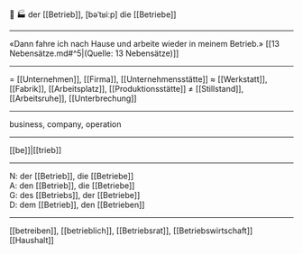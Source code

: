 🔵 🏭 der [[Betrieb]], [bəˈtʁiːp]
die [[Betriebe]]

---
«Dann fahre ich nach Hause und arbeite wieder in meinem Betrieb.»  [[13 Nebensätze.md#^5|(Quelle: 13 Nebensätze)]] 


---
= [[Unternehmen]], [[Firma]], [[Unternehmensstätte]]
≈ [[Werkstatt]], [[Fabrik]], [[Arbeitsplatz]], [[Produktionsstätte]]
≠ [[Stillstand]], [[Arbeitsruhe]], [[Unterbrechung]]

---
business, company, operation

---
[[be]]|[[trieb]]

---
N: der [[Betrieb]], die [[Betriebe]]  
A: den [[Betrieb]], die [[Betriebe]]  
G: des [[Betriebs]], der [[Betriebe]]  
D: dem [[Betrieb]], den [[Betrieben]] 

---
[[betreiben]], [[betrieblich]], [[Betriebsrat]], [[Betriebswirtschaft]]
[[Haushalt]]
